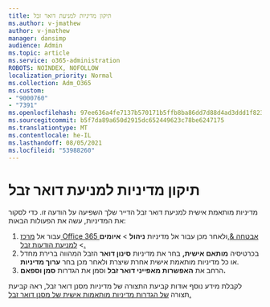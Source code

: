 ```yaml
---
title: תיקון מדיניות למניעת דואר זבל
ms.author: v-jmathew
author: v-jmathew
manager: dansimp
audience: Admin
ms.topic: article
ms.service: o365-administration
ROBOTS: NOINDEX, NOFOLLOW
localization_priority: Normal
ms.collection: Adm_O365
ms.custom:
- "9000760"
- "7391"
ms.openlocfilehash: 97ee636a4fe7137b570171b5ffb8ba86dd7d88d4ad3ddd1f823cfb3937c61c5b
ms.sourcegitcommit: b5f7da89a650d2915dc652449623c78be6247175
ms.translationtype: MT
ms.contentlocale: he-IL
ms.lasthandoff: 08/05/2021
ms.locfileid: "53988260"
---
```

# <a name="fix-anti-spam-policy"></a>תיקון מדיניות למניעת דואר זבל

מדיניות מותאמת אישית למניעת דואר זבל הדייר שלך השפיעה על הודעה זו. כדי לסקור את המדיניות, עשה את הפעולות הבאות:

1. עבור אל [מרכז Office 365 אבטחה &,](https://go.microsoft.com/fwlink/p/?linkid=2077143)ולאחר מכן עבור אל מדיניות **ניהול**  >  **איומים**  >  [למניעת הודעות זבל.](https://go.microsoft.com/fwlink/?linkid=2101518)
2. בכרטיסיה **מותאם אישית,** בחר את מדיניות **סינון דואר** הזבל המהווה ברירת מחדל או כל מדיניות מותאמת אישית אחרת שיצרת ולאחר מכן בחר **ערוך מדיניות**.
3. הרחב את **האפשרות מאפייני דואר זבל** וסמן את הגדרות **סמן וספאם.**

לקבלת מידע נוסף אודות קביעת התצורה של מדיניות מסנן דואר זבל, ראה קביעת תצורה [של הגדרות מדיניות מותאמות אישית של מסנן דואר זבל.](https://go.microsoft.com/fwlink/?linkid=2101054)
